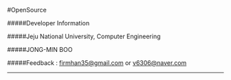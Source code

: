 #OpenSource

#####Developer Information

#####Jeju National University, Computer Engineering

#####JONG-MIN BOO

#####Feedback : firmhan35@gmail.com or v6306@naver.com

---

